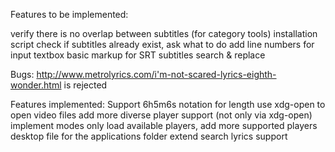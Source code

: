 Features to be implemented:

verify there is no overlap between subtitles (for category tools)
installation script
check if subtitles already exist, ask what to do
add line numbers for input textbox
basic markup for SRT subtitles
search & replace

Bugs:
http://www.metrolyrics.com/i'm-not-scared-lyrics-eighth-wonder.html is rejected

Features implemented:
Support 6h5m6s notation for length
use xdg-open to open video files
add more diverse player support (not only via xdg-open)
implement modes
only load available players, add more supported players
desktop file for the applications folder
extend search lyrics support
